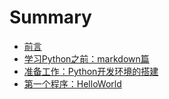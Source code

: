 # Summary

* [前言](README.md)
* [学习Python之前：markdown篇](0学习Python之前：markdown篇.md)
* [准备工作：Python开发环境的搭建](1准备工作：搭建Python开发环境.md)
* [第一个程序：HelloWorld](2第一个程序：HelloWorld.md)
